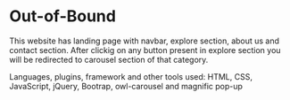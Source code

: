 # Out-of-Bound
This website has landing page with navbar, explore section, about us and contact section.
After clickig on any button present in explore section you will be redirected to carousel section of that category.

Languages, plugins, framework and other tools used: 
HTML, CSS, JavaScript, jQuery, Bootrap, owl-carousel and magnific pop-up
